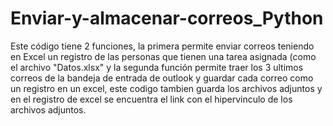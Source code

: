# Enviar-y-almacenar-correos_Python
Este código tiene 2 funciones, la primera permite enviar correos teniendo en Excel un registro de las personas que tienen una tarea asignada (como el archivo "Datos.xlsx" y la segunda función permite traer los 3 ultimos correos de la bandeja de entrada de outlook y guardar cada correo como un registro en un excel, este codigo tambien guarda los archivos adjuntos y en el registro de excel se encuentra el link con el hipervinculo de los archivos adjuntos.
